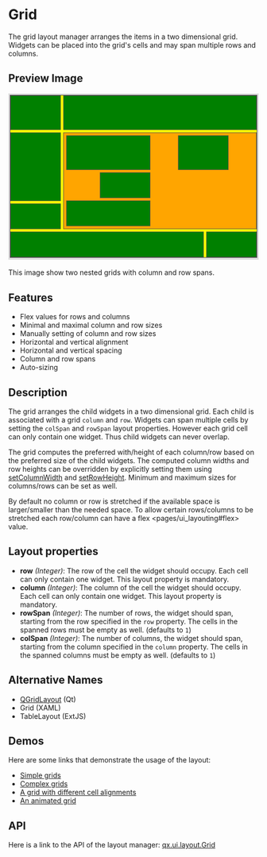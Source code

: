 Grid
====

The grid layout manager arranges the items in a two dimensional grid. Widgets can be placed into the grid's cells and may span multiple rows and columns.

Preview Image
-------------

![grid.png](grid.png)

This image show two nested grids with column and row spans.

Features
--------

-   Flex values for rows and columns
-   Minimal and maximal column and row sizes
-   Manually setting of column and row sizes
-   Horizontal and vertical alignment
-   Horizontal and vertical spacing
-   Column and row spans
-   Auto-sizing

Description
-----------

The grid arranges the child widgets in a two dimensional grid. Each child is associated with a grid `column` and `row`. Widgets can span multiple cells by setting the `colSpan` and `rowSpan` layout properties. However each grid cell can only contain one widget. Thus child widgets can never overlap.

The grid computes the preferred with/height of each column/row based on the preferred size of the child widgets. The computed column widths and row heights can be overridden by explicitly setting them using [setColumnWidth](http://www.qooxdoo.org/devel/api/#qx.ui.layout.Grid~setColumnWidth) and [setRowHeight](http://www.qooxdoo.org/devel/api/#qx.ui.layout.Grid~setRowHeight). Minimum and maximum sizes for columns/rows can be set as well.

By default no column or row is stretched if the available space is larger/smaller than the needed space. To allow certain rows/columns to be stretched each row/column can have a flex \<pages/ui\_layouting\#flex\> value.

Layout properties
-----------------

-   **row** *(Integer)*: The row of the cell the widget should occupy. Each cell can only contain one widget. This layout property is mandatory.
-   **column** *(Integer)*: The column of the cell the widget should occupy. Each cell can only contain one widget. This layout property is mandatory.
-   **rowSpan** *(Integer)*: The number of rows, the widget should span, starting from the row specified in the `row` property. The cells in the spanned rows must be empty as well. (defaults to `1`)
-   **colSpan** *(Integer)*: The number of columns, the widget should span, starting from the column specified in the `column` property. The cells in the spanned columns must be empty as well. (defaults to `1`)

Alternative Names
-----------------

-   [QGridLayout](http://qt-project.org/doc/qt-5.0/qtwidgets/qgridlayout.html) (Qt)
-   Grid (XAML)
-   TableLayout (ExtJS)

Demos
-----

Here are some links that demonstrate the usage of the layout:

-   [Simple grids](http://www.qooxdoo.org/devel/demobrowser/#layout~Grid_Simple.html)
-   [Complex grids](http://www.qooxdoo.org/devel/demobrowser/#layout~Grid_Complex.html)
-   [A grid with different cell alignments](http://www.qooxdoo.org/devel/demobrowser/#layout~Grid_Alignment.html)
-   [An animated grid](http://www.qooxdoo.org/devel/demobrowser/#layout~Grid_Animated.html)

API
---

Here is a link to the API of the layout manager:
[qx.ui.layout.Grid](http://www.qooxdoo.org/devel/api/index.html#qx.ui.layout.Grid)
